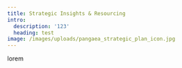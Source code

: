 ```yaml
---
title: Strategic Insights & Resourcing
intro:
  description: '123'
  heading: test
image: /images/uploads/pangaea_strategic_plan_icon.jpg
---
```

lorem 
